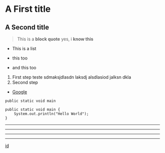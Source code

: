 A First title
==============

A Second title
-------------------------


> This is a **block quote**
> yes, i __know this__

* This is a list
+ this too
- and this too

1. First step
teste sdmaksjdlasdn laksdj alsdlasiod jalksn dkla
2. Second step

* [Google](https://www.google.com "Google")

`public static void main`

	public static void main {
		System.out.println("Hello World");
	}
***
---
___
* * *

[id][]

[id]: https://www.google.com "Google"

